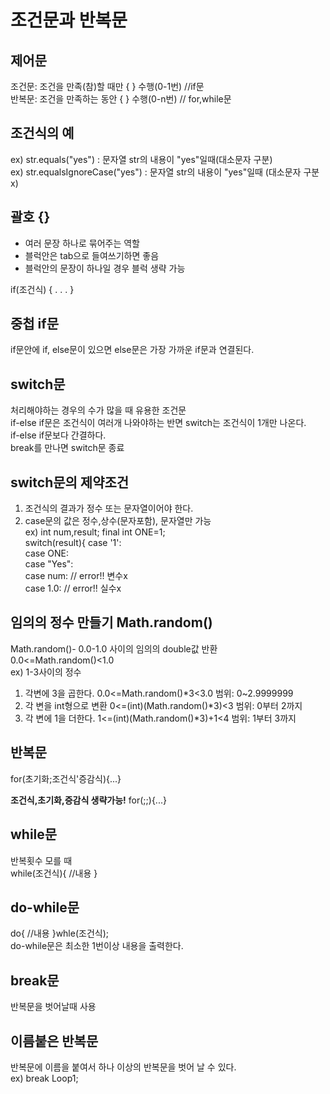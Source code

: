 # 조건문과 반복문 

## 제어문  
조건문: 조건을 만족(참)할 때만 { } 수행(0-1번) //if문  
반복문: 조건을 만족하는 동안 { } 수행(0-n번)  // for,while문  

## 조건식의 예  
ex) str.equals("yes") : 문자열 str의 내용이 "yes"일때(대소문자 구분)  
ex) str.equalsIgnoreCase("yes") : 문자열 str의 내용이 "yes"일때 (대소문자 구분x)

## 괄호 {}
* 여러 문장 하나로 묶어주는 역할  
* 블럭안은 tab으로 들여쓰기하면 좋음  
* 블럭안의 문장이 하나일 경우  블럭 생략 가능  

if(조건식) {
  .
  .
  .
}

## 중첩 if문
if문안에 if, else문이 있으면 else문은 가장 가까운 if문과 연결된다.  

## switch문
처리해야하는 경우의 수가 많을 때 유용한 조건문  
if-else if문은 조건식이 여러개 나와야하는 반면 switch는 조건식이 1개만 나온다.  
if-else if문보다 간결하다.  
break를 만나면 switch문 종료  

## switch문의 제약조건
1. 조건식의 결과가 정수 또는 문자열이어야 한다.  
2. case문의 값은 정수,상수(문자포함), 문자열만 가능  
ex)  int num,result; final int ONE=1;  
switch(result){
  case '1':  
  case ONE:  
  case "Yes":  
  case num:    // error!!  변수x  
  case 1.0:     // error!!  실수x  

## 임의의 정수 만들기  Math.random()
Math.random()- 0.0-1.0 사이의 임의의 double값 반환  
0.0<=Math.random()<1.0  
ex) 1-3사이의 정수  
1. 각변에 3을 곱한다. 0.0<=Math.random()*3<3.0   범위: 0~2.9999999
2. 각 변을 int형으로 변환  0<=(int)(Math.random()*3)<3  범위: 0부터 2까지  
3. 각 변에 1을 더한다. 1<=(int)(Math.random()*3)+1<4  범위: 1부터 3까지  

## 반복문
for(초기화;조건식'증감식){...}  

**조건식,초기화,증감식 생략가능!**
for(;;){...}  


## while문 
반복횟수 모를 때  
while(조건식){
  //내용
}
## do-while문
do{
  //내용
}whle(조건식);  
do-while문은 최소한 1번이상 내용을 출력한다.  

## break문 
반복문을 벗어날때 사용  

## 이름붙은 반복문
반복문에 이름을 붙여서 하나 이상의 반복문을 벗어 날 수 있다.  
ex) break Loop1;


  
  
  
  

